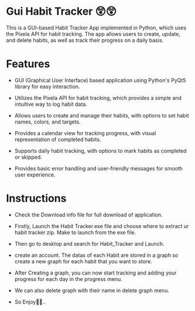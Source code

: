 
# Gui Habit Tracker 😲😲

This is a GUI-based Habit Tracker App implemented in Python, which uses the Pixela API for habit tracking. The app allows users to create, update, and delete habits, as well as track their progress on a daily basis.

# Features
- GUI (Graphical User Interface) based application using Python's PyQt5 library for easy interaction.

- Utilizes the Pixela API for habit tracking, which provides a simple and intuitive way to log habit data.
- Allows users to create and manage their habits, with options to set habit names, colors, and targets.
- Provides a calendar view for tracking progress, with visual representation of completed habits.
- Supports daily habit tracking, with options to mark habits as completed or skipped.
- Provides basic error handling and user-friendly messages for smooth user experience.

# Instructions

- Check the Download info file for full download of application.

- Firstly, Launch the Habit Tracker.exe file and choose where to extract ur habit tracker zip. Make to launch from the exe file.

- Then go to desktop and search for Habit_Tracker and Launch.

- create an account. The datas of each Habit are stored in a graph so create a new graph for each habit that you want to store.

- After Creating a graph, you can now start tracking and adding your progress for each day in the progress menu.

- We can also delete graph with their name in delete graph menu.

- So Enjoy🤗🤗..

